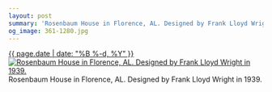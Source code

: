 ```yaml
---
layout: post
summary: 'Rosenbaum House in Florence, AL. Designed by Frank Lloyd Wright in 1939.'
og_image: 361-1280.jpg
---
```


<p>
 <time>
  <a href="/361">
   {{ page.date | date: "%B %-d, %Y" }}
  </a>
 </time>
 <a href="/361">
  <img alt="Rosenbaum House in Florence, AL. Designed by Frank Lloyd Wright in 1939." sizes="(min-width: 700px) 50vw, calc(100vw - 2rem)" src="{{ site.assets_url }}/361-640.jpg" srcset="{{ site.assets_url }}/361-1280.jpg 1280w, {{ site.assets_url }}/361-960.jpg 960w, {{ site.assets_url }}/361-640.jpg 640w, {{ site.assets_url }}/361-320.jpg 320w"/>
 </a>
 <span>
  Rosenbaum House in Florence, AL. Designed by Frank Lloyd Wright in 1939.
 </span>
</p>
